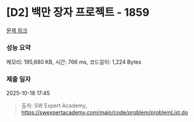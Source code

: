 # [D2] 백만 장자 프로젝트 - 1859 

[문제 링크](https://swexpertacademy.com/main/code/problem/problemDetail.do?contestProbId=AV5LrsUaDxcDFAXc) 

### 성능 요약

메모리: 195,680 KB, 시간: 766 ms, 코드길이: 1,224 Bytes

### 제출 일자

2025-10-18 17:45



> 출처: SW Expert Academy, https://swexpertacademy.com/main/code/problem/problemList.do
